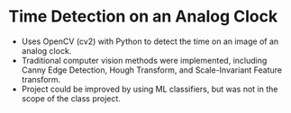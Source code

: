 # Time Detection on an Analog Clock
- Uses OpenCV (cv2) with Python to detect the time on an image of an analog clock.
- Traditional computer vision methods were implemented, including Canny Edge Detection, Hough Transform, and Scale-Invariant Feature transform.
- Project could be improved by using ML classifiers, but was not in the scope of the class project.
